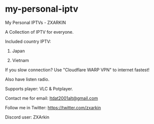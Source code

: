 # my-personal-iptv
My Personal IPTVs - ZXARKIN

A Collection of IPTV for everyone.

Included country IPTV:

1. Japan

2. Vietnam

If you slow connection? Use "Cloudflare WARP VPN" to internet fastest!

Also have listen radio.

Supports player: VLC & Potplayer.

Contact me for email: ltdat2001alt@gmail.com

Follow me in Twitter: https://twitter.com/zxarkin

Discord user: ZXArkin
